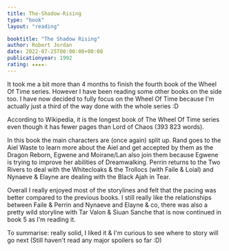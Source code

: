```yaml
---
title: The-Shadow-Rising
type: "book"
layout: "reading"

booktitle: "The Shadow Rising"
author: Robert Jordan
date: 2022-07-25T00:00:00+00:00
publicationyear: 1992
rating: ★★★★☆
---
```


It took me a bit more than 4 months to finish the fourth book of the Wheel Of Time series. However I have been reading some other books on the side too. I have now decided to fully focus on the Wheel Of Time because I'm actually just a third of the way done with the whole series :D

According to Wikipedia, it is the longest book of The Wheel Of Time series even though it has fewer pages than Lord of Chaos (393 823 words).

In this book the main characters are (once again) split up. Rand goes to the Aiel Waste to learn more about the Aiel and get accepted by them as the Dragon Reborn, Egwene and Moirane/Lan also join them because Egwene is trying to improve her abilities of Dreamwalking. Perrin returns to the Two Rivers to deal with the Whitecloaks & the Trollocs (with Faile & Loial) and Nynaeve & Elayne are dealing with the Black Ajah in Tear.

Overall I really enjoyed most of the storylines and felt that the pacing was better compared to the previous books. I still really like the relationships between Faile & Perrin and Nynaeve and Elayne & co, there was also a pretty wild storyline with Tar Valon & Siuan Sanche that is now continued in book 5 as I'm reading it.

To summarise: really solid, I liked it & I'm curious to see where to story will go next (Still haven't read any major spoilers so far :D)

